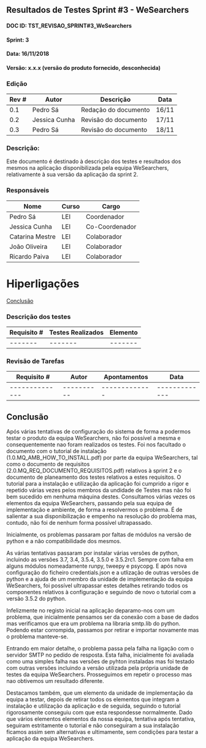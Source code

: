 ## Resultados de Testes Sprint #3 - WeSearchers

#### DOC ID: TST_REVISAO_SPRINT#3_WeSearchers

#### Sprint: 3

#### Data: 16/11/2018

#### Versão: x.x.x (versão do produto fornecido, desconhecida)

### Edição

| Rev # | Autor         | Descrição            | Data  |
| ----- | ------------- | -------------------- | ----- |
| 0.1   | Pedro Sá      | Redação do documento | 16/11 |
| 0.2   | Jessica Cunha | Revisão do documento | 17/11 |
| 0.3   | Pedro Sá      | Revisão do documento | 18/11 |

### Descrição:

Este documento é destinado à descrição dos testes e resultados dos mesmos na aplicação disponibilizada pela equipa WeSearchers, relativamente à sua versão da aplicação da sprint 2.

### Responsáveis

| Nome            | Curso | Cargo          |
| --------------- | ----- | -------------- |
| Pedro Sá        | LEI   | Coordenador    |
| Jessica Cunha   | LEI   | Co-Coordenador |
| Catarina Mestre | LEI   | Colaborador    |
| João Oliveira   | LEI   | Colaborador    |
| Ricardo Paiva   | LEI   | Colaborador    |

# Hiperligações

[Conclusão](conclusão)

### Descrição dos testes

| Requisito # | Testes Realizados | Elemento |
| ----------- | ----------------- | -------- |
| -------     | -------           | -------  |

### Revisão de Tarefas

| Requisito #    | Autor      | Apontamentos  | Data          |
| -------------- | ---------- | ------------- | ------------- |
| -------------- | ---------- | ------------- | ------------- |

## Conclusão

Após várias tentativas de configuração do sistema de forma a podermos testar o produto da equipa WeSearchers, não foi possível a mesma e consequentemente nao foram realizados os testes.
Foi nos facultado o documento com o tutorial de instalação (1.0.MQ_AMB_HOW_TO_INSTALL.pdf) por parte da equipa WeSearchers, tal como o documento de requisitos (2.0.MQ_REQ_DOCUMENTO_REQUISITOS.pdf) relativos à sprint 2 e o documento de planeamento dos testes relativos a estes requisitos.
O tutorial para a instalação e utilização da aplicação foi cumprido a rigor e repetido várias vezes pelos membros da undidade de Testes mas não foi bem sucedido em nenhuma máquina destes.
Consultamos várias vezes os elementos da equipa WeSearchers, passando pela sua equipa de implementação e ambiente, de forma a resolvermos o problema. É de salientar a sua disponibilização e empenho na resolução do problema mas, contudo, não foi de nenhum forma possível ultrapassado.

Inicialmente, os problemas passaram por faltas de módulos na versão de python e a não compatibilidade dos mesmos. 

As várias tentativas passaram por instalar várias versões de python, incluindo as versões 3.7, 3.4, 3.5.4, 3.5.0 e 3.5.2rc1. Sempre com falha em alguns módulos nomeadamente runpy, tweepy e psycopg. E após nova configuração do ficheiro credentials.json e a utlização de outras versões de python e a ajuda de um membro da unidade de implementação da equipa WeSearchers, foi possível ultrapassar estes detalhes retirando todos os componentes relativos à configuração e seguindo de novo o tutorial com a versão 3.5.2 do python. 

Infelizmente no registo inicial na aplicação deparamo-nos com um problema, que inicialmente pensamos ser da conexão com a base de dados mas verificamos que era um problema na libraria smtp.lib do python. Podendo estar corrompida, passamos por retirar e importar novamente mas o problema manteve-se.

Entrando em maior detalhe, o problema passa pela falha na ligação com o servidor SMTP no pedido de resposta. Esta falha, inicialmente foi avaliada como uma simples falha nas versões de pyhton instaladas mas foi testado com outras versões incluindo a versão utilizada pela própria unidade de testes da equipa WeSearchers. Prosseguimos em repetir o processo mas nao obtivemos um resultado diferente.

Destacamos também, que um elemento da unidade de implementação da equipa a testar, depois de retirar todos os elementos que integram a instalação e utilização da aplicação e de seguida, seguindo o tutorial rigorosamente conseguiu com que esta respondesse normalmente. Dado que vários elementos elementos da nossa equipa, tentativa após tentativa, seguiram estritamente o tutorial e não conseguiram a sua instalação ficamos assim sem alternativas e ultimamente, sem condições para testar a aplicação da equipa WeSearchers.
